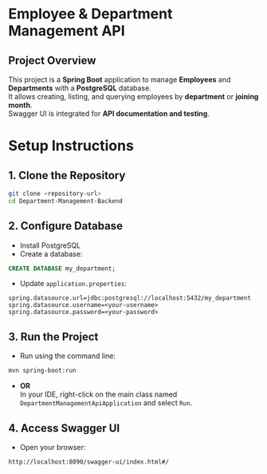 # Employee & Department Management API

## Project Overview
This project is a **Spring Boot** application to manage **Employees** and **Departments** with a **PostgreSQL** database.  
It allows creating, listing, and querying employees by **department** or **joining month**.  
Swagger UI is integrated for **API documentation and testing**.

# Setup Instructions

## 1. Clone the Repository
```bash
git clone <repository-url>
cd Department-Management-Backend
```

## 2. Configure Database
- Install PostgreSQL
- Create a database:
```sql
CREATE DATABASE my_department;
```
- Update `application.properties`:
```properties
spring.datasource.url=jdbc:postgresql://localhost:5432/my_department
spring.datasource.username=<your-username>
spring.datasource.password=<your-password>
```

## 3. Run the Project
- Run using the command line:
```bash
mvn spring-boot:run
```
- **OR**  
  In your IDE, right-click on the main class named `DepartmentManagementApiApplication` and select `Run`.

## 4. Access Swagger UI
- Open your browser:
```
http://localhost:8090/swagger-ui/index.html#/
```
